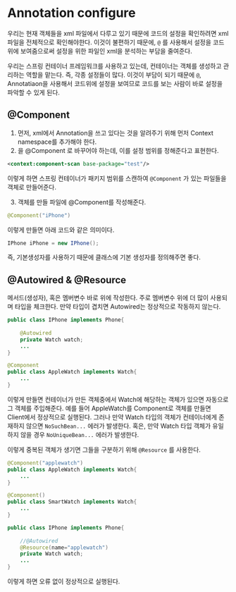 # Annotation configure

우리는 현재 객체들을 xml 파일에서 다루고 있기 때문에 코드의 설정을 확인하려면 xml 파일을 전체적으로 확인해야한다. 이것이 불편하기 때문에, `@` 를 사용해서 설정을 코드위에 보여줌으로써 설정을 위한 파일인 xml을 분석하는 부담을 줄여준다. 

우리는 스프링 컨테이너 프레임워크를 사용하고 있는데, 컨테이너는 객체를 생성하고 관리하는 역할을 맡는다. 즉, 각종 설정들이 많다. 이것이 부담이 되기 때문에 `@`, Annotatiaon을 사용해서 코드위에 설정을 보여므로 코드를 보는 사람이 바로 설정을 파악할 수 있게 된다. 

## @Component

1. 먼저, xml에서 Annotation을 쓰고 있다는 것을 알려주기 위해 먼저 Context namespace를 추가해야 한다. 
2. <bean> 을 @Component 로 바꾸어야 하는데, 이를 설정 범위를 정해준다고 표현한다. 
```xml
<context:component-scan base-package="test"/>
```
이렇게 하면 스프링 컨테이너가 패키지 범위를 스캔하여 `@Component` 가 있는 파일들을 객체로 만들어준다. 

3. 객체를 만들 파일에 @Component를 작성해준다.
```java
@Component("iPhone")
```
이렇게 만들면 아래 코드와 같은 의미이다. 
```java
IPhone iPhone = new IPhone();
``` 
즉, 기본생성자를 사용하기 때문에 클래스에 기본 생성자를 정의해주면 좋다. 

## @Autowired & @Resource

메서드(생성자), 혹은 멤버변수 바로 위에 작성한다. 주로 멤버변수 위에 더 많이 사용되며 타입을 체크한다. 만약 타입이 겹치면 Autowired는 정상적으로 작동하지 않는다. 

```java
public class IPhone implements Phone{
	
	@Autowired
	private Watch watch;
    ...
}
```

```java
@Component
public class AppleWatch implements Watch{
    ...
}
```
이렇게 만들면 컨테이너가 만든 객체중에서 Watch에 해당하는 객체가 있으면 자동으로 그 객체를 주입해준다. 예를 들어 AppleWatch를 Component로 객체를 만들면 Client에서 정상적으로 실행된다. 그러나 만약 Watch 타입의 객체가 컨테이너에게 존재하지 않으면 `NoSuchBean...` 에러가 발생한다. 혹은, 만약 Watch 타입 객체가 유일하지 않을 경우 `NoUniqueBean...` 에러가 발생한다. 

이렇게 중복된 객체가 생기면 그들을 구분하기 위해 `@Resource` 를 사용한다. 

```java
@Component("applewatch")
public class AppleWatch implements Watch{
    ...
}
```

```java
@Component()
public class SmartWatch implements Watch{
    ...
}
```

```java
public class IPhone implements Phone{
	
	//@Autowired
	@Resource(name="applewatch")
	private Watch watch;
    ...
}
```

이렇게 하면 오류 없이 정상적으로 실행된다. 